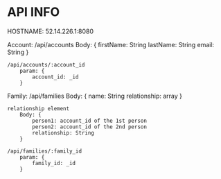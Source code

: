# API INFO

HOSTNAME: 52.14.226.1:8080

Account:
    /api/accounts
        Body: {
            firstName: String
            lastName: String
            email: String
        }

    /api/accounts/:account_id
        param: {
            account_id: _id
        }


Family:
    /api/families
        Body: {
            name: String
            relationship: array
        }

    relationship element
        Body: {
            person1: account_id of the 1st person
            person2: account_id of the 2nd person
            relationship: String
        }

    /api/families/:family_id
        param: {
            family_id: _id
        }

